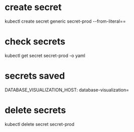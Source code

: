 # create secret
kubectl create secret generic secret-prod --from-literal=<key>=<value>

# check secrets
kubectl get secret secret-prod -o yaml

# secrets saved
DATABASE_VISUALIZATION_HOST: database-visualization=

# delete secrets
kubectl delete secret secret-prod